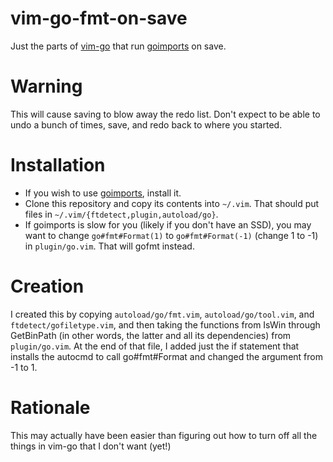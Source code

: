 # vim-go-fmt-on-save

Just the parts of [vim-go][v] that run [goimports][i] on save.

[v]: https://github.com/fatih/vim-go

# Warning

This will cause saving to blow away the redo list. Don't expect to be
able to undo a bunch of times, save, and redo back to where you started.

# Installation

* If you wish to use [goimports][i], install it.
* Clone this repository and copy its contents into `~/.vim`. That should
    put files in `~/.vim/{ftdetect,plugin,autoload/go}`.
* If goimports is slow for you (likely if you don't have an SSD), you may
    want to change `go#fmt#Format(1)` to `go#fmt#Format(-1)` (change 1 to -1)
    in `plugin/go.vim`. That will gofmt instead.

[i]: https://godoc.org/golang.org/x/tools/cmd/goimports

# Creation

I created this by copying `autoload/go/fmt.vim`, `autoload/go/tool.vim`, and
`ftdetect/gofiletype.vim`, and then taking the functions from IsWin through
GetBinPath (in other words, the latter and all its dependencies) from
`plugin/go.vim`. At the end of that file, I added just the if statement
that installs the autocmd to call go#fmt#Format and changed the argument
from -1 to 1.

# Rationale

This may actually have been easier than figuring out how to turn off all
the things in vim-go that I don't want (yet!)
